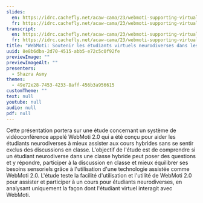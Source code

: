 ```yaml
---
slides:
  en: https://idrc.cachefly.net/acaw-cama/23/webmoti-supporting-virtual-students-in-hybrid-classes-slides-en.pptx
  fr: https://idrc.cachefly.net/acaw-cama/23/webmoti-supporting-virtual-students-in-hybrid-classes-slides-fr.pptx
transcript:
  en: https://idrc.cachefly.net/acaw-cama/23/webmoti-supporting-virtual-students-in-hybrid-classes-transcript-en.docx
  fr: https://idrc.cachefly.net/acaw-cama/23/webmoti-supporting-virtual-students-in-hybrid-classes-transcript-fr.docx
title: "WebMoti: Soutenir les étudiants virtuels neurodiverses dans les classes hybrides"
uuid: 8e8b6dba-2d70-4515-abb5-e72c5c0f92fe
previewImage: ""
previewImageAlt: ""
presenters:
  - Shazra Asmy
themes:
  - 49e72e28-7453-4233-8aff-456b3a956615
customTheme: ""
text: null
youtube: null
audio: null
pdf: null
---
```

Cette présentation portera sur une étude concernant un système de vidéoconférence appelé WebMoti 2.0 qui a été conçu pour aider les étudiants neurodiverses à mieux assister aux cours hybrides sans se sentir exclus des discussions en classe. L'objectif de l'étude est de comprendre si un étudiant neurodiverse dans une classe hybride peut poser des questions et y répondre, participer à la discussion en classe et mieux équilibrer ses besoins sensoriels grâce à l'utilisation d'une technologie assistée comme WebMoti 2.0. L'étude teste la facilité d'utilisation et l'utilité de WebMoti 2.0 pour assister et participer à un cours pour étudiants neurodiverses, en analysant uniquement la façon dont l'étudiant virtuel interagit avec WebMoti.
